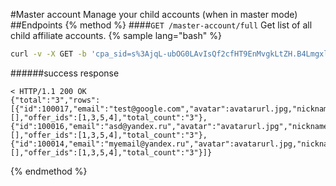 #Master account
Manage your child accounts (when in master mode)
##Endpoints
{% method %}
####`GET /master-account/full`
Get list of all child affiliate accounts.
{% sample lang="bash" %}
```bash
curl -v -X GET -b 'cpa_sid=s%3AjqL-ubOG0LAvIsQf2cfHT9EnMvgkLtZH.B4LmgxlrTpnmmHD6VXxVdTbwIkWuZOQ2ZtK1%2FQnMKys' https://dashboard.everad.com/v2/master-account
```
######success response
```
< HTTP/1.1 200 OK
{"total":"3","rows":[{"id":100017,"email":"test@google.com","avatar":avatarurl.jpg,"nickname":"test","answered_poll_ids":[],"offer_ids":[1,3,5,4],"total_count":"3"},{"id":100016,"email":"asd@yandex.ru","avatar":"avatarurl.jpg","nickname":"lol","answered_poll_ids":[],"offer_ids":[1,3,5,4],"total_count":"3"},{"id":100014,"email":"myemail@yandex.ru","avatar":avatarurl.jpg,"nickname":"asd","answered_poll_ids":[],"offer_ids":[1,3,5,4],"total_count":"3"}]}
```
{% endmethod %}

